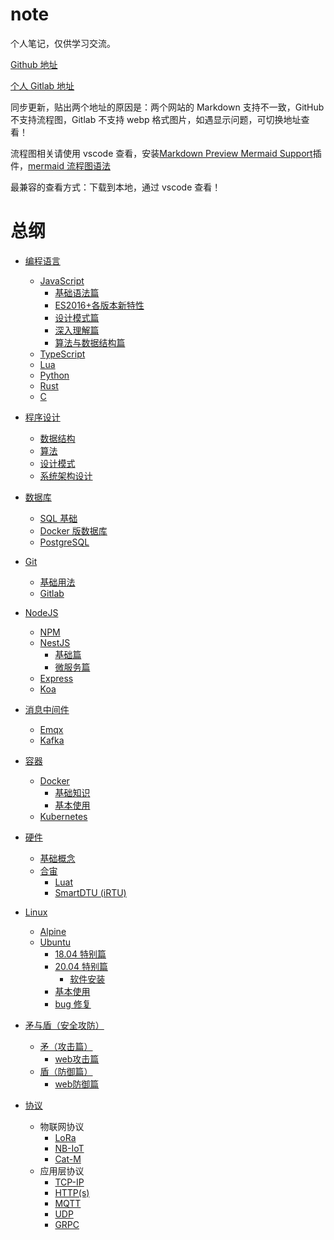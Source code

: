 # note

个人笔记，仅供学习交流。

[Github 地址](https://github.com/IricBing/note)

[个人 Gitlab 地址](https://git.virtualbing.cn/Iric/note)

同步更新，贴出两个地址的原因是：两个网站的 Markdown 支持不一致，GitHub 不支持流程图，Gitlab 不支持 webp 格式图片，如遇显示问题，可切换地址查看！

流程图相关请使用 vscode 查看，安装[Markdown Preview Mermaid Support](https://github.com/mjbvz/vscode-markdown-mermaid)插件，[mermaid 流程图语法](https://www.cnblogs.com/q735613050/p/9368331.html)

最兼容的查看方式：下载到本地，通过 vscode 查看！

# 总纲

* [编程语言](编程语言/README.md)

  + [JavaScript](编程语言/JavaScript/README.md)
    - [基础语法篇](编程语言/JavaScript/基础语法/README.md)
    - [ES2016+各版本新特性](编程语言/JavaScript/ES2016+各版本新特性/README.md)
    - [设计模式篇](编程语言/JavaScript/设计模式/README.md)
    - [深入理解篇](编程语言/JavaScript/深入理解/README.md)
    - [算法与数据结构篇](编程语言/JavaScript/算法与数据结构/README.md)
  + [TypeScript](编程语言/TypeScript/README.md)
  + [Lua](编程语言/Lua/README.md)
  + [Python](编程语言/Python/README.md)
  + [Rust](编程语言/Rust/README.md)
  + [C](编程语言/C/README.md)

* [程序设计](程序设计/README.md)

  + [数据结构](程序设计/数据结构/README.md)
  + [算法](程序设计/算法/README.md)
  + [设计模式](程序设计/设计模式/README.md)
  + [系统架构设计](程序设计/系统架构设计/README.md)

* [数据库](数据库/README.md)

  + [SQL 基础](数据库/SQL/README.md)
  + [Docker 版数据库](数据库/Docker/README.md)
  + [PostgreSQL](数据库/PostgreSQL/README.md)

* [Git](Git/README.md)

  + [基础用法](Git/基本使用/README.md)
  + [Gitlab](Git/Gitlab/README.md)

* [NodeJS](NodeJS/README.md)

  + [NPM](NodeJS/NPM/README.md)
  + [NestJS](NodeJS/NestJS/README.md)
    - [基础篇](NodeJS/NestJS/基础篇/README.md)
    - [微服务篇](NodeJS/NestJS/微服务/README.md)
  + [Express](NodeJS/Express/README.md)
  + [Koa](NodeJS/Koa/README.md)

* [消息中间件](消息中间件/README.md)

  + [Emqx](消息中间件/Emqx/README.md)
  + [Kafka](消息中间件/Kafka/README.md)

* [容器](容器/README.md)
  + [Docker](容器/Docker/README.md)
    - [基础知识](容器/Docker/基础知识/README.md)
    - [基本使用](容器/Docker/基本使用/README.md)
  + [Kubernetes](容器/Kubernetes/README.md)

* [硬件](硬件/README.md)

  + [基础概念](硬件/基础概念/README.md)
  + [合宙](硬件/合宙/README.md)
    - [Luat](硬件/合宙/Luat/README.md)
    - [SmartDTU (iRTU)](硬件/合宙/SmartDTU/README.md)

* [Linux](Linux/README.md)

  + [Alpine](Linux/Alpine/README.md)
  + [Ubuntu](Linux/Ubuntu/README.md)
    - [18.04 特别篇](Linux/Ubuntu/18.04/README.md)
    - [20.04 特别篇](Linux/Ubuntu/20.04/README.md)
      - [软件安装](Linux/Ubuntu/20.04/软件安装/README.md)
    - [基本使用](Linux/Ubuntu/基本使用/README.md)
    - [bug 修复](Linux/Ubuntu/bug修复/README.md)

* [矛与盾（安全攻防）](矛与盾/README.md)
  + [矛（攻击篇）](矛与盾/矛/README.md)
    - [web攻击篇](矛与盾/矛/web/README.md)
  + [盾（防御篇）](矛与盾/盾/README.md)
    - [web防御篇](矛与盾/盾/web/README.md)

* [协议](协议/README.md)
  + 物联网协议
    - [LoRa](协议/LoRa/README.md)
    - [NB-IoT](协议/NB-IoT/README.md)
    - [Cat-M](协议/Cat-M/README.md)
  + 应用层协议
    - [TCP-IP](协议/TCP-IP/README.md)
    - [HTTP(s)](<协议/HTTP(s)/README.md>)
    - [MQTT](协议/MQTT/README.md)
    - [UDP](协议/UDP/README.md)
    - [GRPC](协议/GRPC/README.md)
